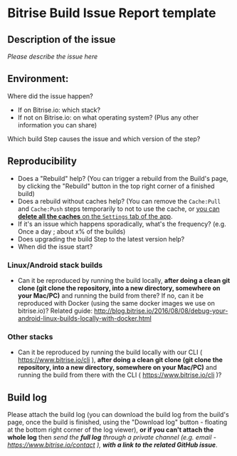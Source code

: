 # Bitrise Build Issue Report template

## Description of the issue

_Please describe the issue here_


## Environment:

Where did the issue happen?

- If on Bitrise.io: which stack?
- If not on Bitrise.io: on what operating system? (Plus any other information you can share)

Which build Step causes the issue and which version of the step?


## Reproducibility

- Does a "Rebuild" help? (You can trigger a rebuild from the Build's page, by clicking the "Rebuild" button in the top right corner of a finished build)
- Does a rebuild without caches help? (You can remove the `Cache:Pull` and `Cache:Push` steps temporarily to not to use the cache, or [you can **delete all the caches** on the `Settings` tab of the app](https://bitrise-io.github.io/devcenter/caching/about-caching/#downloading-and-deleting-caches).
- If it's an issue which happens sporadically, what's the frequency? (e.g. Once a day ; about x% of the builds)
- Does upgrading the build Step to the latest version help?
- When did the issue start?


### Linux/Android stack builds

- Can it be reproduced by running the build locally, __after doing a clean git clone (git clone the repository, into a new directory, somewhere on your Mac/PC)__ and running the build from there? If no, can it be reproduced with Docker (using the same docker images we use on bitrise.io)? Related guide: http://blog.bitrise.io/2016/08/08/debug-your-android-linux-builds-locally-with-docker.html


### Other stacks

- Can it be reproduced by running the build locally with our CLI ( https://www.bitrise.io/cli ), __after doing a clean git clone (git clone the repository, into a new directory, somewhere on your Mac/PC)__ and running the build from there with the CLI ( https://www.bitrise.io/cli )?


## Build log

Please attach the build log (you can download the build log from the build's page,
once the build is finished, using the "Download log" button - floating at the bottom right corner of the log viewer),
__or if you can't attach the whole log__ then _send the **full log** through a private channel (e.g. email - https://www.bitrise.io/contact ), __with a link to the related GitHub issue___.
